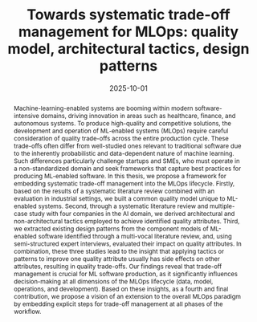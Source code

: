 ---
title: 'Towards systematic trade-off management for MLOps: quality model, architectural tactics, design patterns'

# Authors
# If you created a profile for a user (e.g. the default `admin` user), write the username (folder name) here
# and it will be replaced with their full name and linked to their profile.
authors:
  - admin


date: '2025-10-01'
doi: '2077/89744'

# Schedule page publish date (NOT publication's date).
publishDate: '2022-07-01T00:00:00Z'

# Publication type.
# Accepts a single type but formatted as a YAML list (for Hugo requirements).
# Enter a publication type from the CSL standard.
publication_types: ['thesis']

# Publication name and optional abbreviated publication name.
publication: In the *Licentiate Theses of the University of Gothenburg '25*
publication_short: ‎*Licentiate Thesis*

abstract: Machine-learning-enabled systems are booming within modern software-intensive domains, driving innovation in areas such as healthcare, finance, and autonomous systems. To produce high-quality and competitive solutions, the development and operation of ML-enabled systems (MLOps) require careful consideration of quality trade-offs across the entire production cycle. These trade-offs often differ from well-studied ones relevant to traditional software due to the inherently probabilistic and data-dependent nature of machine learning. Such differences particularly challenge startups and SMEs, who must operate in a non-standardized domain and seek frameworks that capture best practices for producing ML-enabled software. In this thesis, we propose a framework for embedding systematic trade-off management into the MLOps lifecycle. Firstly, based on the results of a systematic literature review combined with an evaluation in industrial settings, we built a common quality model unique to ML-enabled systems. Second, through a systematic literature review and multiple-case study with four companies in the AI domain, we derived architectural and non-architectural tactics employed to achieve identified quality attributes. Third, we extracted existing design patterns from the component models of ML-enabled software identified through a multi-vocal literature review, and, using semi-structured expert interviews, evaluated their impact on quality attributes. In combination, these three studies lead to the insight that applying tactics or patterns to improve one quality attribute usually has side effects on other attributes, resulting in quality trade-offs. Our findings reveal that trade-off management is crucial for ML software production, as it significantly influences decision-making at all dimensions of the MLOps lifecycle (data, model, operations, and development). Based on these insights, as a fourth and final contribution, we propose a vision of an extension to the overall MLOps paradigm by embedding explicit steps for trade-off management at all phases of the workflow.

tags: []

# Display this page in the Featured widget?
featured: false

# Custom links (uncomment lines below)
# links:
# - name: Custom Link
#   url: http://example.org

url_pdf: 'https://gupea.ub.gu.se/bitstream/handle/2077/89744/V.%20Indykov%20final%20final%20thesis.pdf'

# Featured image
# To use, add an image named `featured.jpg/png` to your page's folder.
image:
  caption: 'Image credit: [**Unsplash**](https://unsplash.com/photos/pLCdAaMFLTE)'
  focal_point: ''
  preview_only: false

# Associated Projects (optional).
#   Associate this publication with one or more of your projects.
#   Simply enter your project's folder or file name without extension.
#   E.g. `internal-project` references `content/project/internal-project/index.md`.
#   Otherwise, set `projects: []`.
projects: []

# Slides (optional).
#   Associate this publication with Markdown slides.
#   Simply enter your slide deck's filename without extension.
#   E.g. `slides: "example"` references `content/slides/example/index.md`.
#   Otherwise, set `slides: ""`.
slides: ""
---